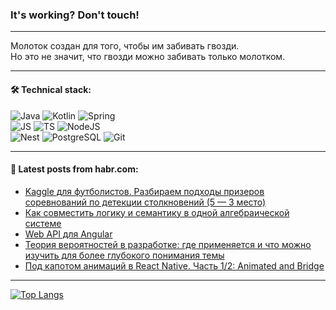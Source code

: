 ### It's working? Don't touch!

---
Молоток создан для того, чтобы им забивать гвозди. <br>
Но это не значит, что гвозди можно забивать только молотком.

---

#### 🛠️ Technical stack:

![Java](https://img.shields.io/badge/Java-informational?logo=Oracle&style=flat&logoColor=white&color=FF4500)
![Kotlin](https://img.shields.io/badge/Kotlin-informational?logo=Kotlin&style=flat&logoColor=white&color=774D97)
![Spring](https://img.shields.io/badge/SpringBoot-informational?logo=SpringBoot&style=flat&logoColor=white&color=6DB33F) <br>
![JS](https://img.shields.io/badge/JS-informational?logo=javaScript&style=flat&logoColor=black&color=F7Df1E)
![TS](https://img.shields.io/badge/TypeScript-informational?logo=typeScript&style=flat&logoColor=black&color=0667A8)
![NodeJS](https://img.shields.io/badge/NodeJS-informational?logo=node.js&style=flat&logoColor=white&color=70A760) <br>
![Nest](https://img.shields.io/badge/NestJS-informational?logo=NestJS&style=flat&logoColor=white&color=E0234E)
![PostgreSQL](https://img.shields.io/badge/PostgreSQL-informational?logo=PostgreSQL&style=flat&logoColor=white&color=DAA520)
![Git](https://img.shields.io/badge/Git-informational?logo=git&style=flat&logoColor=white&color=778899)

___

#### 💬 Latest posts from habr.com:

<!-- BLOG-POST-LIST:START -->
- [Kaggle для футболистов. Разбираем подходы призеров соревнований по детекции столкновений &lpar;5 — 3 место&rpar;](https://habr.com/ru/companies/magnus-tech/articles/750746/?utm_source=habrahabr&utm_medium=rss&utm_campaign=750746)
- [Как совместить логику и семантику в одной алгебраической системе](https://habr.com/ru/articles/750790/?utm_source=habrahabr&utm_medium=rss&utm_campaign=750790)
- [Web API для Angular](https://habr.com/ru/companies/tinkoff/articles/750788/?utm_source=habrahabr&utm_medium=rss&utm_campaign=750788)
- [Теория вероятностей в разработке: где применяется и что можно изучить для более глубокого понимания темы](https://habr.com/ru/companies/ru_mts/articles/750772/?utm_source=habrahabr&utm_medium=rss&utm_campaign=750772)
- [Под капотом анимаций в React Native. Часть 1/2: Animated and Bridge](https://habr.com/ru/companies/sbermarket/articles/748724/?utm_source=habrahabr&utm_medium=rss&utm_campaign=748724)
<!-- BLOG-POST-LIST:END -->

---
[![Top Langs](https://github-readme-stats-git-master-advtsetting-gmailcom.vercel.app/api/top-langs/?username=zloylis&langs_count=10&hide_title=false&title_color=e6edf3&size_weight=0.5&count_weight=0.5&layout=compact&hide_border=true&theme=dracula)](https://github.com/zloylis)

<!-- ![GitHub stats](https://github-readme-stats-git-master-advtsetting-gmailcom.vercel.app/api?username=zloylis&show_icons=true&hide_border=true&theme=dracula&hide_title=true&include_all_commits=true&count_private=true&hide=contribs&hide_rank=true) -->
